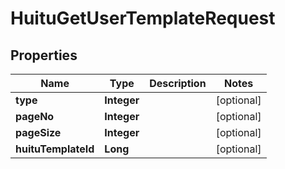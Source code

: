 

# HuituGetUserTemplateRequest


## Properties

Name | Type | Description | Notes
------------ | ------------- | ------------- | -------------
**type** | **Integer** |  |  [optional]
**pageNo** | **Integer** |  |  [optional]
**pageSize** | **Integer** |  |  [optional]
**huituTemplateId** | **Long** |  |  [optional]



